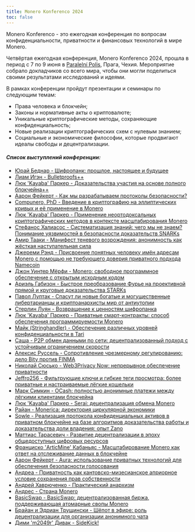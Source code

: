 ```yaml
---
title: Monero Konferenco 2024
toc: false
---
```


Monero Konferenco - это ежегодная конференция по вопросам конфиденциальности, приватности и финансовых технологий в мире Monero.

Четвёртая ежегодная конференция, Monero Konferenco 2024, прошла в период с 7 по 9 июня в [Paralelní Polis](https://www.paralelnipolis.cz/), Прага, Чехия. Мероприятие собрало докладчиков со всего мира, чтобы они могли поделиться своими результатами исследований и идеями.

В рамках конференции пройдут презентации и семинары по следующим темам:
- Права человека и блокчейн;
- Законы и нормативные акты о криптовалюте;
- Уникальные криптографические методы, сохраняющие конфиденциальность;
- Новые реализации криптографических схем с нулевым знанием;
- Социальные и экономические философии, которые продвигают идеалы свободы и децентрализации.

#### _**Список выступлений конференции:**_

- [Юрай Беднар - Шифропанк: прошлое, настоящее и будущее](/logs/konferenco-2024/juraj-bednar-cypherpunk-past-present-and-future-ru-raw/)
- [Лиам Игэн - Bulletproofs++](/logs/konferenco-2024/liam-eagen-bulletproofs++-ru-raw/)
- [Люк 'Kayaba' Паркер - Доказательства участия на основе полного блокчейна++](/logs/konferenco-2024/luke-kayaba-parker-full-chain-membership-proofs++-ru-raw/)
- [Аарон Фейкерт - Как мы разрабатываем протоколы безопасности?](/logs/konferenco-2024/aaron-feickert-how-do-we-design-secure-protocols-ru-raw/)
- [Compunero, PhD - Введение в криптографию на эллиптических кривых и её применение в Monero](/logs/konferenco-2024/compunero-phd-a-primer-on-elliptic-curve-cryptography-and-its-application-in-monero-ru-raw/)
- [Люк 'Kayaba' Паркер - Применение неортодоксальных криптографических методов в контексте масштабирования Monero](/logs/konferenco-2024/luke-kayaba-parker-unorthodox-cryptography-to-scale-monero-ru-raw/)
- [Стефанос Халиасос - Систематизация знаний: чего мы не знаем? Понимание уязвимостей в безопасности доказательств SNARKs](/logs/konferenco-2024/stefanos-chaliasos-sok-what-dont-we-know-understanding-security-vulnerabilities-in-snarks-ru-raw/)
- [Амир Тааки - Манифест теневого возрождения: анонимность как жёсткая наступательная сила](/logs/konferenco-2024/amir-taaki-manifesto-for-a-dark-renaissance-anonymity-as-hard-offensive-power-ru-raw/)
- [Джереми Рэнд - Присвоение понятных человеку имён адресам Monero с помощью не требующего доверия приватного подхода Namecoin](/logs/konferenco-2024/jeremy-rand-human-meaningful-trustless-anonymous-monero-addresses-aliases-with-namecoin-ru-raw/)
- [Джон Уинтер Мёрфи - Monero: свободное программное обеспечение с открытым исходным кодом](/logs/konferenco-2024/john-winter-murphy-monero-is-free-and-open-source-software-ru-raw/)
- [Ариэль Габизон - Быстрое преобразование Фурье на проективной прямой и круговые доказательства STARKs](/logs/konferenco-2024/ariel-gabizon-ffts-on-the-projective-line-and-circle-starks-ru-raw/)
- [Павол Луптак - Спасут ли новые богатые и могущественные либертарианцы и криптоанархисты мир от антиутопии](/logs/konferenco-2024/pavol-luptak-will-new-rich-and-powerful-libertarians-and-cryptoanarchists-save-the-world-from-dystopia-ru-raw/)
- [Стерлин Луян - Возвращение к ценностям шифропанка](/logs/konferenco-2024/sterlin-lujan-a-return-to-cypherpunk-values-ru-raw)
- [Люк 'Kayaba' Паркер - Приватные смарт-контракты: способ обеспечения программируемости Monero](/logs/konferenco-2024/luke-kayaba-parker-private-smart-contracts-a-way-to-bring-programmability-to-monero-ru-raw/)
- [Майк (Stringhandler) - Обеспечение различных уровней конфиденциальности в Tari](/logs/konferenco-2024/mike-stringhandler-achieving-various-levels-of-confidentiality-in-tari-ru-raw/)
- [Саша - P2P обмен данными по сети: децентрализованный подход с устойчивым ограничением скорости](/logs/konferenco-2024/sasha-p2p-networking-permissionless-approach-with-robust-rate-limiting-ru-raw/)
- [Алексис Руссель - Сопротивление чрезмерному регулированию: дело Bity против FINMA](/logs/konferenco-2024/alexis-roussel-pushing-back-against-regulatory-overreach-the-case-of-bity-vs-finma-ru-raw/)
- [Николай Сюсько - Web3Privacy Now: непрерывное обеспечение приватности](/logs/konferenco-2024/mykola-siusko-web3privacy-now-advocating-for-privacy-24-7-365-ru-raw/)
- [Jeffro256 - Фильтрующие ключи и гибкие теги просмотра: более приватные и настраиваемые лёгкие кошельки](/logs/konferenco-2024/jeffro256-filter-assist-keys-and-flexible-view-tags-more-private-and-adjustable-light-wallets-ru-raw/)
- [Марк Симкин - OCash: полностью анонимные платежи между лёгкими клиентами блокчейна](/logs/konferenco-2024/mark-simkin-ocash-fully-anonymous-payments-between-blockchain-light-clients-ru-raw/)
- [Люк 'Kayaba' Паркер - Serai: децентрализация обмена Monero](/logs/konferenco-2024/luke-kayaba-parker-serai-decentralizing-exchanges-for-monero-ru-raw/)
- [Райан - Monerica: директория циркулярной экономики](/logs/konferenco-2024/ryan-monerica-a-directory-for-a-monero-circular-economy-ru-raw/)
- [Sowle - Реализация протокола конфиденциальных активов в приватном блокчейне на базе алгоритмов доказательства работы и доказательства доли владения: опыт Zano](/logs/konferenco-2024/sowle-implementing-confidential-assets-in-pow-pos-private-blockchain-the-zano-experience-ru-raw/)
- [Маттиас Тарасевич - Развитие децентрализации в эпоху общедоступных цифровых ресурсов](/logs/konferenco-2024/matthias-tarasiewicz-nurturing-decentralization-in-the-age-of-digital-commons-ru-raw/)
- [Франциско 'ArticMine' Кабаньяс - Масштабирование Monero как ответ на отслеживание данных в блокчейне](/logs/konferenco-2024/francisco-articmine-cabanas-scaling-monero-in-response-to-blockchain-surveillance-ru-raw/)
- [Аарон Фейкерт - Aura: использование приватных технологий для обеспечения безопасности голосования](/logs/konferenco-2024/aaron-feickert-aura-using-privacy-respecting-technology-to-build-secure-voting-ru-raw/)
- [Андреа - Приватность как кантовско-мизесианское априорное условие сохранения прав собственности](/logs/konferenco-2024/andrea-privacy-as-a-kantian-misesian-a-priori-condition-for-the-preservation-of-property-rights-ru-raw/)
- [Андрей Хаврюченко - Практический анархизм](/logs/konferenco-2024/andriy-khavryuchenko-practicing-anarchism-ru-raw/)
- [Андрес - Страна Monero](/logs/konferenco-2024/anhdres-the-monero-country-ru-raw/)
- [BasicSwap - BasicSwap: децентрализованная биржа, поддерживающая атомарные свопы Monero](/logs/konferenco-2024/basicswap-an-atomic-swap-dex-for-monero-ru-raw/)
- [Брайан и Эдриан Трущински - Шёпот в эфире: роль децентрализации для организации анонимного чата](/logs/konferenco-2024/brian-adrian-truszczynski-whispers-in-the-ether-harnessing-decentralisation-for-anonymous-chat-ru-raw/)
- [Дими 'm2049r' Дивак - SideKick!](/logs/konferenco-2024/dimi-m2049r-divak-sidekick-ru-raw/)